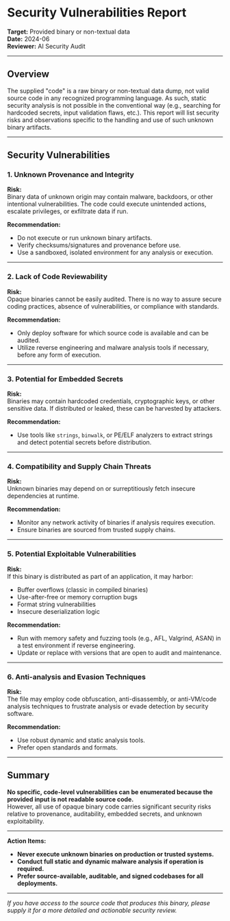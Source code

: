 # Security Vulnerabilities Report

**Target:** Provided binary or non-textual data  
**Date:** 2024-06  
**Reviewer:** AI Security Audit

---

## Overview

The supplied "code" is a raw binary or non-textual data dump, not valid source code in any recognized programming language. As such, static security analysis is not possible in the conventional way (e.g., searching for hardcoded secrets, input validation flaws, etc.). This report will list security risks and observations specific to the handling and use of such unknown binary artifacts.

---

## Security Vulnerabilities

### 1. **Unknown Provenance and Integrity**

**Risk:**  
Binary data of unknown origin may contain malware, backdoors, or other intentional vulnerabilities. The code could execute unintended actions, escalate privileges, or exfiltrate data if run.

**Recommendation:**  
- Do not execute or run unknown binary artifacts.
- Verify checksums/signatures and provenance before use.
- Use a sandboxed, isolated environment for any analysis or execution.

---

### 2. **Lack of Code Reviewability**

**Risk:**  
Opaque binaries cannot be easily audited. There is no way to assure secure coding practices, absence of vulnerabilities, or compliance with standards.

**Recommendation:**  
- Only deploy software for which source code is available and can be audited.
- Utilize reverse engineering and malware analysis tools if necessary, before any form of execution.

---

### 3. **Potential for Embedded Secrets**

**Risk:**  
Binaries may contain hardcoded credentials, cryptographic keys, or other sensitive data. If distributed or leaked, these can be harvested by attackers.

**Recommendation:**  
- Use tools like `strings`, `binwalk`, or PE/ELF analyzers to extract strings and detect potential secrets before distribution.

---

### 4. **Compatibility and Supply Chain Threats**

**Risk:**  
Unknown binaries may depend on or surreptitiously fetch insecure dependencies at runtime.

**Recommendation:**  
- Monitor any network activity of binaries if analysis requires execution.
- Ensure binaries are sourced from trusted supply chains.

---

### 5. **Potential Exploitable Vulnerabilities**

**Risk:**  
If this binary is distributed as part of an application, it may harbor:
  - Buffer overflows (classic in compiled binaries)
  - Use-after-free or memory corruption bugs
  - Format string vulnerabilities
  - Insecure deserialization logic

**Recommendation:**  
- Run with memory safety and fuzzing tools (e.g., AFL, Valgrind, ASAN) in a test environment if reverse engineering.
- Update or replace with versions that are open to audit and maintenance.

---

### 6. **Anti-analysis and Evasion Techniques**

**Risk:**  
The file may employ code obfuscation, anti-disassembly, or anti-VM/code analysis techniques to frustrate analysis or evade detection by security software.

**Recommendation:**  
- Use robust dynamic and static analysis tools.
- Prefer open standards and formats.

---

## Summary

**No specific, code-level vulnerabilities can be enumerated because the provided input is not readable source code.**  
However, all use of opaque binary code carries significant security risks relative to provenance, auditability, embedded secrets, and unknown exploitability.

---

**Action Items:**

- **Never execute unknown binaries on production or trusted systems.**
- **Conduct full static and dynamic malware analysis if operation is required.**
- **Prefer source-available, auditable, and signed codebases for all deployments.**

---

*If you have access to the source code that produces this binary, please supply it for a more detailed and actionable security review.*